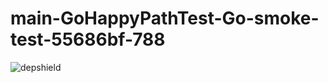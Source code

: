 # main-GoHappyPathTest-Go-smoke-test-55686bf-788

![depshield](https://depshield.sonatype.org/badges/depshield-prod/main-GoHappyPathTest-Go-smoke-test-55686bf-788/depshield.svg)